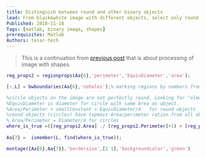 ```yaml
---
title: Distinguish between round and other binary objects
lead: From black&white image with different objects, select only round ones (circles)
Published: 2018-11-18
Tags: [matlab, binary image, shapes]
prerequisites: Matlab
Authors: tesar-tech
---
```

>This is a continuation from [previous post](filtering_binary_objects_with_kmeans) that is about processing of image with shapes.

``` matlab
reg_props2 = regionprops(Aa{6},'perimeter','EquivDiameter','area');

[~,L] = bwboundaries(Aa{6},'noholes');% marking regions by numbers from 1:num_of_regions

%circle objects on the image are not perfectly round. Looking for "almost" round objects
%EquivDiameter is diameter for circle with same Area as object.
%Area/Perimeter + smallConstant > EquivDiameter/4   for round objects
%round objects (circles) have topmost Area/perimeter ration from all objects.
% Area/Perimeter = Diameter/4 for circles 
where_is_true =([reg_props2.Area] ./ [reg_props2.Perimeter]+1) > [reg_props2.EquivDiameter]/4;
 
Aa{7} =  ismember(L, find(where_is_true));

montage({Aa{6},Aa{7}},'bordersize',[1 1],'backgroundcolor','green')
```
